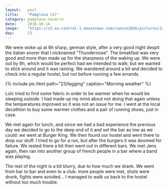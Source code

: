 ```yaml
---
layout:   post
title:    "Pamplona (2)"
category: pamplona-navarra
date:     2016-10-14
image:    "https://s3.eu-central-1.amazonaws.com/camino2016/pictures/23/legging.jpg"
day:      23
---
```


We were woke up at 6h sharp, german style, after a very good night despit the italian snorer that I nicknamed "Thundernose". The breakfast was very good and more than made up for the sharpness of the waking up. We were out by 8h, which would be perfect had we intended to walk; but we wanted to stick around and it was raining. We wandered around a bit and decided to check into a regular hostel, but not before running a few errands.

{% include pic.html path="23/legging" caption="Morning weather" %}

Loïc tried to find some fabric in order to be warmer when he would be sleeping outside. I had made up my mind about not doing that again unless the temperatures improved so it was not an issue for me. I went at the local decathlon to buy some warmer clothes and a pair of running shoes, just in case.

We met again for lunch, and since we had a bad experience the previous day we decided to go to the deep end of it and set the bar as low as we could: we went at Burger King. We then found our hostel and went there to drop our stuff. I tried to go for a run, but after the burgers it was doomed for failure. We rested there a bit then went out in different bars. We met Jens again, then ran into another group of french people in a bar where a band was playing.

The rest of the night is a bit blurry, due to how much we drank. We went from bar to bar and even to a club: more people were met, shots were drunk, fights were avoided... I managed to walk us back to the hostel without too much trouble.
